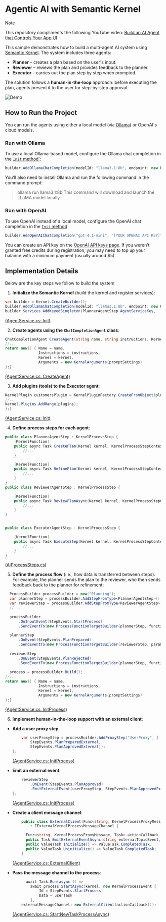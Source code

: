 # Agentic AI with Semantic Kernel

> [!Note]  
> This repository compliments the following YouTube video: [Build an AI Agent that Controls Your App UI](https://youtu.be/_gpqHKWqbwA)

This sample demonstrates how to build a multi-agent AI system using [Semantic Kernel](https://github.com/microsoft/semantic-kernel). The system includes three agents:

- **Planner** – creates a plan based on the user's input.
- **Reviewer** – reviews the plan and provides feedback to the planner.
- **Executor** – carries out the plan step by step when prompted.

The solution follows a **human-in-the-loop** approach: before executing the plan, agents present it to the user for step-by-step approval.

![Demo](Images/Demo_Animation.gif)

## How to Run the Project

You can run the agents using either a local model (via [Ollama](https://ollama.com)) or OpenAI's cloud models.

### Run with Ollama

To use a local Ollama-based model, configure the Ollama chat completion in the [`Init` method`](https://github.com/Alexgoon/agentic-ai-with-semantic-kernel/blob/f1b5f8390ba2669723910c4a252319e2bd4bb406/HealthyCoding_Agentic/Infrastructure/AgentService.cs#L17):

```csharp
builder.AddOllamaChatCompletion(modelId: "llama3.1:8b", endpoint: new Uri("http://localhost:11434/"));
```
You’ll also need to install Ollama and run the following command in the command prompt:

> ollama run llama3.1:8b
This command will download and launch the LLaMA model locally.

### Run with OpenAI

To use OpenAI instead of a local model, configure the OpenAI chat completion in the [`Init` method](https://github.com/Alexgoon/agentic-ai-with-semantic-kernel/blob/f1b5f8390ba2669723910c4a252319e2bd4bb406/HealthyCoding_Agentic/Infrastructure/AgentService.cs#L17)

```csharp
builder.AddOpenAIChatCompletion("gpt-4.1-mini", "[YOUR OPENAI API KEY]");
```

You can create an API key on the [OpenAI API keys page](https://platform.openai.com/api-keys). If you weren’t granted free credits during registration, you may need to top up your balance with a minimum payment (usually around $5).

## Implementation Details

Below are the key steps we follow to build the system:

1. **Initialize the Semantic Kernel** (build the kernel and register services):
```csharp
var builder = Kernel.CreateBuilder();
builder.AddOllamaChatCompletion(modelId: "llama3.1:8b", endpoint: new Uri("http://localhost:11434/"));
builder.Services.AddKeyedSingleton(PlannerAgentStep.AgentServiceKey,
```
[(AgentService.cs: Init)](https://github.com/Alexgoon/agentic-ai-with-semantic-kernel/blob/a245564b60d9eeb0e859c29580346b076361d257/HealthyCoding_Agentic/Infrastructure/AgentService.cs#L18-L20)


2. **Create agents using the `ChatCompletionAgent` class**:
```csharp
ChatCompletionAgent CreateAgent(string name, string instructions, Kernel kernel, IEnumerable<KernelPlugin> plugins = null, PromptExecutionSettings promptSettings = null) {
//...
return new() { Name = name,
               Instructions = instructions,
               Kernel = kernel,
               Arguments = new KernelArguments(promptSettings)
};}
```
[(AgentService.cs: CreateAgent)](https://github.com/Alexgoon/agentic-ai-with-semantic-kernel/blob/a245564b60d9eeb0e859c29580346b076361d257/HealthyCoding_Agentic/Infrastructure/AgentService.cs#L50-L61)

3. **Add plugins (tools) to the Executor agent**:
```csharp
KernelPlugin customersPlugin = KernelPluginFactory.CreateFromObject(pluginsSourceObject);
//...
kernel.Plugins.AddRange(plugins);
};}
```
[(AgentService.cs: Init)](https://github.com/Alexgoon/agentic-ai-with-semantic-kernel/blob/a245564b60d9eeb0e859c29580346b076361d257/HealthyCoding_Agentic/Infrastructure/AgentService.cs#L52)

4. **Define process steps for each agent**:
```csharp
public class PlannerAgentStep : KernelProcessStep {
    [KernelFunction]
    public async Task CreatePlan(Kernel kernel, KernelProcessStepContext context, string taskDescription) {
        //...
    }

    [KernelFunction]
    public async Task RefinePlan(Kernel kernel, KernelProcessStepContext context, ReviewResult reviewResult) {
        //...
    }
}
public class ReviewerAgentStep : KernelProcessStep {

    [KernelFunction]
    public async Task ReviewPlanAsync(Kernel kernel, KernelProcessStepContext context, Plan plan) {
        //...
    }
}


public class ExecutorAgentStep : KernelProcessStep {

    [KernelFunction]
    public async Task ExecuteStep(Kernel kernel, KernelProcessStepContext context, PlannedStepFlow stepFlow) {
        //...
    }
}
```
[(AiProcessSteps.cs)](https://github.com/Alexgoon/agentic-ai-with-semantic-kernel/blob/a245564b60d9eeb0e859c29580346b076361d257/HealthyCoding_Agentic/Infrastructure/AiProcessSteps.cs#L17-L87)

5. **Define the process flow** (i.e., how data is transferred between steps).  
   For example, the planner sends the plan to the reviewer, who then sends feedback back to the planner for refinement:

```csharp
  ProcessBuilder processBuilder = new("Planning");
  var plannerStep = processBuilder.AddStepFromType<PlannerAgentStep>();
  var reviewerStep = processBuilder.AddStepFromType<ReviewerAgentStep>();
  //...

  processBuilder
      .OnInputEvent(StepEvents.StartProcess)
      .SendEventTo(new ProcessFunctionTargetBuilder(plannerStep, functionName: nameof(PlannerAgentStep.CreatePlan), parameterName: "taskDescription"));
  
  plannerStep
      .OnEvent(StepEvents.PlanPrepared)
      .SendEventTo(new ProcessFunctionTargetBuilder(reviewerStep, parameterName: "plan"));
  
  reviewerStep
      .OnEvent(StepEvents.PlanRejected)
      .SendEventTo(new ProcessFunctionTargetBuilder(plannerStep, functionName: nameof(PlannerAgentStep.RefinePlan), parameterName: "reviewResult"));
  
  process = processBuilder.Build();
//...
return new() { Name = name,
               Instructions = instructions,
               Kernel = kernel,
               Arguments = new KernelArguments(promptSettings)
};}
```
[(AgentService.cs: InitProcess)](https://github.com/Alexgoon/agentic-ai-with-semantic-kernel/blob/a245564b60d9eeb0e859c29580346b076361d257/HealthyCoding_Agentic/Infrastructure/AgentService.cs#L77-L108)

6. **Implement human-in-the-loop support with an external client**:
  - **Add a user proxy step**
    ```csharp
        var userProxyStep = processBuilder.AddProxyStep("UserProxy", [
            StepEvents.PlanPreparedExternal,
            StepEvents.PlanApprovedExternal]);
    };
    ```
    [(AgentService.cs: InitProcess)](https://github.com/Alexgoon/agentic-ai-with-semantic-kernel/blob/a245564b60d9eeb0e859c29580346b076361d257/HealthyCoding_Agentic/Infrastructure/AgentService.cs#L82-L84)
    
  - **Emit an external event**:
    ```csharp
        reviewerStep
            .OnEvent(StepEvents.PlanApproved)
            .EmitExternalEvent(userProxyStep, StepEvents.PlanApprovedExternal);
    };
    ```
    [(AgentService.cs: InitProcess)](https://github.com/Alexgoon/agentic-ai-with-semantic-kernel/blob/a245564b60d9eeb0e859c29580346b076361d257/HealthyCoding_Agentic/Infrastructure/AgentService.cs#L99-L100)
    
  - **Create a client message channel**:
    ```csharp
        public class ExternalClient(Func<string, KernelProcessProxyMessage, Task> actionCallback)
            : IExternalKernelProcessMessageChannel {
    
          Func<string, KernelProcessProxyMessage, Task> actionCallback = actionCallback;
          public Task EmitExternalEventAsync(string externalTopicEvent, KernelProcessProxyMessage message) => actionCallback(externalTopicEvent, message);  
          public ValueTask Initialize() => ValueTask.CompletedTask;
          public ValueTask Uninitialize() => ValueTask.CompletedTask;
        }
    ```
    [(AgentService.cs: ExternalClient)](https://github.com/Alexgoon/agentic-ai-with-semantic-kernel/blob/a245564b60d9eeb0e859c29580346b076361d257/HealthyCoding_Agentic/Infrastructure/AgentService.cs#L137-L144)
    
  - **Pass the message channel to the process**:
    ```csharp
          await Task.Run(async () =>
            await process.StartAsync(kernel, new KernelProcessEvent {
                Id = StepEvents.StartProcess,
                Data = userTask
            },
        externalMessageChannel: new ExternalClient(actionCallback)));
    ```
    [(AgentService.cs: StartNewTaskProcessAsync)](https://github.com/Alexgoon/agentic-ai-with-semantic-kernel/blob/a245564b60d9eeb0e859c29580346b076361d257/HealthyCoding_Agentic/Infrastructure/AgentService.cs#L118)
    
